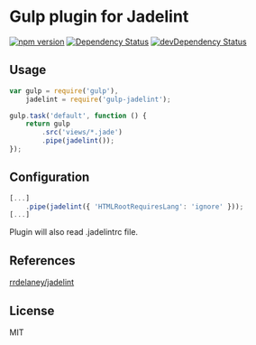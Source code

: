 # Gulp plugin for Jadelint

[![npm version](https://badge.fury.io/js/gulp-jadelint.svg)](http://badge.fury.io/js/gulp-jadelint)
[![Dependency Status](https://david-dm.org/patwork/gulp-jadelint.svg)](https://david-dm.org/patwork/gulp-jadelint)
[![devDependency Status](https://david-dm.org/patwork/gulp-jadelint/dev-status.svg)](https://david-dm.org/patwork/gulp-jadelint#info=devDependencies)

## Usage

```javascript
var gulp = require('gulp'),
	jadelint = require('gulp-jadelint');

gulp.task('default', function () {
	return gulp
		.src('views/*.jade')
		.pipe(jadelint());
});
```

## Configuration

```javascript
[...]
	.pipe(jadelint({ 'HTMLRootRequiresLang': 'ignore' }));
[...]
```

Plugin will also read .jadelintrc file.

## References

[rrdelaney/jadelint](https://github.com/rrdelaney/jadelint)

## License

MIT
